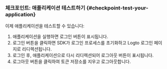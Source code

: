 ### 체크포인트: 애플리케이션 테스트하기 {#checkpoint-test-your-application}

이제 애플리케이션을 테스트할 수 있습니다:

1. 애플리케이션을 실행하면 로그인 버튼이 표시됩니다.
2. 로그인 버튼을 클릭하면 SDK가 로그인 프로세스를 초기화하고 Logto 로그인 페이지로 리디렉션됩니다.
3. 로그인 후, 애플리케이션으로 다시 리디렉션되어 로그아웃 버튼이 표시됩니다.
4. 로그아웃 버튼을 클릭하여 토큰 저장소를 지우고 로그아웃합니다.
